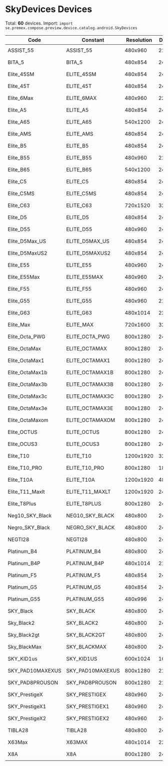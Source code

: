 # SkyDevices Devices

Total: **60** devices. Import: `import se.premex.compose.preview.device.catalog.android.SkyDevices`

| Code | Constant | Resolution | DPI | Compose Spec | Preview Usage |
|------|----------|------------|-----|-------------|---------------|
| ASSIST_55 | ASSIST_55 | 480x960 | 213 | `spec:width=480px,height=960px,dpi=213` | `@Preview(device = SkyDevices.ASSIST_55)` |
| BITA_5 | BITA_5 | 480x854 | 240 | `spec:width=480px,height=854px,dpi=240` | `@Preview(device = SkyDevices.BITA_5)` |
| Elite_45SM | ELITE_45SM | 480x854 | 240 | `spec:width=480px,height=854px,dpi=240` | `@Preview(device = SkyDevices.ELITE_45SM)` |
| Elite_45T | ELITE_45T | 480x854 | 240 | `spec:width=480px,height=854px,dpi=240` | `@Preview(device = SkyDevices.ELITE_45T)` |
| Elite_6Max | ELITE_6MAX | 480x960 | 220 | `spec:width=480px,height=960px,dpi=220` | `@Preview(device = SkyDevices.ELITE_6MAX)` |
| Elite_A5 | ELITE_A5 | 480x854 | 240 | `spec:width=480px,height=854px,dpi=240` | `@Preview(device = SkyDevices.ELITE_A5)` |
| Elite_A65 | ELITE_A65 | 540x1200 | 240 | `spec:width=540px,height=1200px,dpi=240` | `@Preview(device = SkyDevices.ELITE_A65)` |
| Elite_AMS | ELITE_AMS | 480x854 | 240 | `spec:width=480px,height=854px,dpi=240` | `@Preview(device = SkyDevices.ELITE_AMS)` |
| Elite_B5 | ELITE_B5 | 480x854 | 240 | `spec:width=480px,height=854px,dpi=240` | `@Preview(device = SkyDevices.ELITE_B5)` |
| Elite_B55 | ELITE_B55 | 480x960 | 213 | `spec:width=480px,height=960px,dpi=213` | `@Preview(device = SkyDevices.ELITE_B55)` |
| Elite_B65 | ELITE_B65 | 540x1200 | 240 | `spec:width=540px,height=1200px,dpi=240` | `@Preview(device = SkyDevices.ELITE_B65)` |
| Elite_C5 | ELITE_C5 | 480x854 | 240 | `spec:width=480px,height=854px,dpi=240` | `@Preview(device = SkyDevices.ELITE_C5)` |
| Elite_C5MS | ELITE_C5MS | 480x854 | 240 | `spec:width=480px,height=854px,dpi=240` | `@Preview(device = SkyDevices.ELITE_C5MS)` |
| Elite_C63 | ELITE_C63 | 720x1520 | 320 | `spec:width=720px,height=1520px,dpi=320` | `@Preview(device = SkyDevices.ELITE_C63)` |
| Elite_D5 | ELITE_D5 | 480x854 | 240 | `spec:width=480px,height=854px,dpi=240` | `@Preview(device = SkyDevices.ELITE_D5)` |
| Elite_D55 | ELITE_D55 | 480x960 | 240 | `spec:width=480px,height=960px,dpi=240` | `@Preview(device = SkyDevices.ELITE_D55)` |
| Elite_D5Max_US | ELITE_D5MAX_US | 480x854 | 240 | `spec:width=480px,height=854px,dpi=240` | `@Preview(device = SkyDevices.ELITE_D5MAX_US)` |
| Elite_D5MaxUS2 | ELITE_D5MAXUS2 | 480x854 | 240 | `spec:width=480px,height=854px,dpi=240` | `@Preview(device = SkyDevices.ELITE_D5MAXUS2)` |
| Elite_E55 | ELITE_E55 | 480x960 | 240 | `spec:width=480px,height=960px,dpi=240` | `@Preview(device = SkyDevices.ELITE_E55)` |
| Elite_E55Max | ELITE_E55MAX | 480x960 | 240 | `spec:width=480px,height=960px,dpi=240` | `@Preview(device = SkyDevices.ELITE_E55MAX)` |
| Elite_F55 | ELITE_F55 | 480x960 | 240 | `spec:width=480px,height=960px,dpi=240` | `@Preview(device = SkyDevices.ELITE_F55)` |
| Elite_G55 | ELITE_G55 | 480x960 | 213 | `spec:width=480px,height=960px,dpi=213` | `@Preview(device = SkyDevices.ELITE_G55)` |
| Elite_G63 | ELITE_G63 | 480x1014 | 220 | `spec:width=480px,height=1014px,dpi=220` | `@Preview(device = SkyDevices.ELITE_G63)` |
| Elite_Max | ELITE_MAX | 720x1600 | 320 | `spec:width=720px,height=1600px,dpi=320` | `@Preview(device = SkyDevices.ELITE_MAX)` |
| Elite_Octa_PWG | ELITE_OCTA_PWG | 800x1280 | 240 | `spec:width=800px,height=1280px,dpi=240` | `@Preview(device = SkyDevices.ELITE_OCTA_PWG)` |
| Elite_OctaMax | ELITE_OCTAMAX | 800x1280 | 240 | `spec:width=800px,height=1280px,dpi=240` | `@Preview(device = SkyDevices.ELITE_OCTAMAX)` |
| Elite_OctaMax1 | ELITE_OCTAMAX1 | 800x1280 | 240 | `spec:width=800px,height=1280px,dpi=240` | `@Preview(device = SkyDevices.ELITE_OCTAMAX1)` |
| Elite_OctaMax1b | ELITE_OCTAMAX1B | 800x1280 | 240 | `spec:width=800px,height=1280px,dpi=240` | `@Preview(device = SkyDevices.ELITE_OCTAMAX1B)` |
| Elite_OctaMax3b | ELITE_OCTAMAX3B | 800x1280 | 240 | `spec:width=800px,height=1280px,dpi=240` | `@Preview(device = SkyDevices.ELITE_OCTAMAX3B)` |
| Elite_OctaMax3c | ELITE_OCTAMAX3C | 800x1280 | 240 | `spec:width=800px,height=1280px,dpi=240` | `@Preview(device = SkyDevices.ELITE_OCTAMAX3C)` |
| Elite_OctaMax3e | ELITE_OCTAMAX3E | 800x1280 | 240 | `spec:width=800px,height=1280px,dpi=240` | `@Preview(device = SkyDevices.ELITE_OCTAMAX3E)` |
| Elite_OctaMaxom | ELITE_OCTAMAXOM | 800x1280 | 240 | `spec:width=800px,height=1280px,dpi=240` | `@Preview(device = SkyDevices.ELITE_OCTAMAXOM)` |
| Elite_OCTUS | ELITE_OCTUS | 800x1280 | 240 | `spec:width=800px,height=1280px,dpi=240` | `@Preview(device = SkyDevices.ELITE_OCTUS)` |
| Elite_OCUS3 | ELITE_OCUS3 | 800x1280 | 240 | `spec:width=800px,height=1280px,dpi=240` | `@Preview(device = SkyDevices.ELITE_OCUS3)` |
| Elite_T10 | ELITE_T10 | 1200x1920 | 320 | `spec:width=1200px,height=1920px,dpi=320` | `@Preview(device = SkyDevices.ELITE_T10)` |
| Elite_T10_PRO | ELITE_T10_PRO | 800x1280 | 180 | `spec:width=800px,height=1280px,dpi=180` | `@Preview(device = SkyDevices.ELITE_T10_PRO)` |
| Elite_T10A | ELITE_T10A | 1200x1920 | 480 | `spec:width=1200px,height=1920px,dpi=480` | `@Preview(device = SkyDevices.ELITE_T10A)` |
| Elite_T11_Maxlt | ELITE_T11_MAXLT | 1200x1920 | 240 | `spec:width=1200px,height=1920px,dpi=240` | `@Preview(device = SkyDevices.ELITE_T11_MAXLT)` |
| Elite_T8Plus | ELITE_T8PLUS | 800x1280 | 240 | `spec:width=800px,height=1280px,dpi=240` | `@Preview(device = SkyDevices.ELITE_T8PLUS)` |
| Neg10_SKY_Black | NEG10_SKY_BLACK | 480x800 | 240 | `spec:width=480px,height=800px,dpi=240` | `@Preview(device = SkyDevices.NEG10_SKY_BLACK)` |
| Negro_SKY_Black | NEGRO_SKY_BLACK | 480x800 | 240 | `spec:width=480px,height=800px,dpi=240` | `@Preview(device = SkyDevices.NEGRO_SKY_BLACK)` |
| NEGTI28 | NEGTI28 | 480x800 | 240 | `spec:width=480px,height=800px,dpi=240` | `@Preview(device = SkyDevices.NEGTI28)` |
| Platinum_B4 | PLATINUM_B4 | 480x800 | 240 | `spec:width=480px,height=800px,dpi=240` | `@Preview(device = SkyDevices.PLATINUM_B4)` |
| Platinum_B4P | PLATINUM_B4P | 480x1014 | 213 | `spec:width=480px,height=1014px,dpi=213` | `@Preview(device = SkyDevices.PLATINUM_B4P)` |
| Platinum_F5 | PLATINUM_F5 | 480x854 | 240 | `spec:width=480px,height=854px,dpi=240` | `@Preview(device = SkyDevices.PLATINUM_F5)` |
| Platinum_G5 | PLATINUM_G5 | 480x854 | 240 | `spec:width=480px,height=854px,dpi=240` | `@Preview(device = SkyDevices.PLATINUM_G5)` |
| Platinum_G55 | PLATINUM_G55 | 480x996 | 240 | `spec:width=480px,height=996px,dpi=240` | `@Preview(device = SkyDevices.PLATINUM_G55)` |
| SKY_Black | SKY_BLACK | 480x800 | 240 | `spec:width=480px,height=800px,dpi=240` | `@Preview(device = SkyDevices.SKY_BLACK)` |
| Sky_Black2 | SKY_BLACK2 | 480x800 | 240 | `spec:width=480px,height=800px,dpi=240` | `@Preview(device = SkyDevices.SKY_BLACK2)` |
| Sky_Black2gt | SKY_BLACK2GT | 480x800 | 240 | `spec:width=480px,height=800px,dpi=240` | `@Preview(device = SkyDevices.SKY_BLACK2GT)` |
| Sky_BlackMax | SKY_BLACKMAX | 480x800 | 240 | `spec:width=480px,height=800px,dpi=240` | `@Preview(device = SkyDevices.SKY_BLACKMAX)` |
| SKY_KID1us | SKY_KID1US | 600x1024 | 160 | `spec:width=600px,height=1024px,dpi=160` | `@Preview(device = SkyDevices.SKY_KID1US)` |
| SKY_PAD10MAXEXUS | SKY_PAD10MAXEXUS | 800x1280 | 213 | `spec:width=800px,height=1280px,dpi=213` | `@Preview(device = SkyDevices.SKY_PAD10MAXEXUS)` |
| SKY_PAD8PROUSON | SKY_PAD8PROUSON | 800x1280 | 213 | `spec:width=800px,height=1280px,dpi=213` | `@Preview(device = SkyDevices.SKY_PAD8PROUSON)` |
| SKY_PrestigeX | SKY_PRESTIGEX | 480x960 | 240 | `spec:width=480px,height=960px,dpi=240` | `@Preview(device = SkyDevices.SKY_PRESTIGEX)` |
| SKY_PrestigeX1 | SKY_PRESTIGEX1 | 480x960 | 240 | `spec:width=480px,height=960px,dpi=240` | `@Preview(device = SkyDevices.SKY_PRESTIGEX1)` |
| SKY_PrestigeX2 | SKY_PRESTIGEX2 | 480x960 | 240 | `spec:width=480px,height=960px,dpi=240` | `@Preview(device = SkyDevices.SKY_PRESTIGEX2)` |
| TIBLA28 | TIBLA28 | 480x800 | 240 | `spec:width=480px,height=800px,dpi=240` | `@Preview(device = SkyDevices.TIBLA28)` |
| X63Max | X63MAX | 480x1014 | 220 | `spec:width=480px,height=1014px,dpi=220` | `@Preview(device = SkyDevices.X63MAX)` |
| X8A | X8A | 800x1280 | 240 | `spec:width=800px,height=1280px,dpi=240` | `@Preview(device = SkyDevices.X8A)` |

<!-- Generated automatically. Do not edit manually. -->
